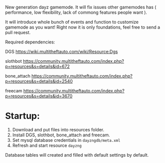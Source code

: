 New generation dayz gamemode. It will fix issues other gamemodes has ( performance, low flexibility, lack of commong features people want ).

It will introduce whole bunch of events and function to customize gamemode as you want!
Right now it is only foundations, feel free to send a pull request.

Required dependencies:

DGS https://wiki.multitheftauto.com/wiki/Resource:Dgs

slothbot https://community.multitheftauto.com/index.php?p=resources&s=details&id=672

bone_attach https://community.multitheftauto.com/index.php?p=resources&s=details&id=2540

freecam https://community.multitheftauto.com/index.php?p=resources&s=details&id=3670

# Startup:
1. Download and put files into resources folder.
2. Install DGS, slothbot, bone_attach and freecam.
3. Set mysql database credentials in `dayzngdb/meta.xml`
4. Refresh and start resource `dayzng`

Database tables will created and filled with default settings by default.
